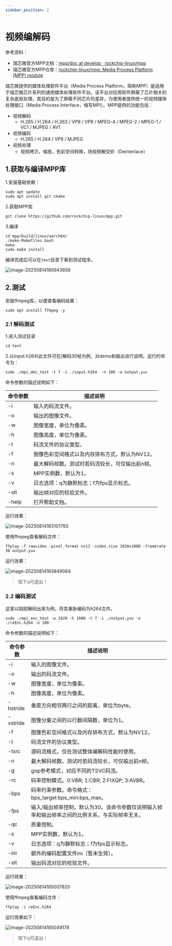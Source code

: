 ```yaml
---
sidebar_position: 2
---
```

# 视频编解码

参考资料：

- 瑞芯微官方MPP文档：[mpp/doc at develop · rockchip-linux/mpp](https://github.com/rockchip-linux/mpp/tree/develop/doc)
- 瑞芯微官方MPP仓库：[rockchip-linux/mpp: Media Process Platform (MPP) module](https://github.com/rockchip-linux/mpp)

瑞芯微提供的媒体处理软件平台（Media Process Platform，简称MPP）是适用于瑞芯微芯片系列的通用媒体处理软件平台。该平台对应用软件屏蔽了芯片相关的复杂底层处理，其目的是为了屏蔽不同芯片的差异，为使用者提供统一的视频媒体处理接口（Media Process Interface，缩写MPI）。MPP提供的功能包括：

-   视频解码
    -   H.265 / H.264 / H.263 / VP9 / VP8 / MPEG-4 / MPEG-2 / MPEG-1 / VC1 / MJPEG / AV1
-   视频编码
    -   H.265 / H.264 / VP8 / MJPEG
-   视频处理
    -   视频拷贝，缩放，色彩空间转换，场视频解交织（Deinterlace）

## 1.获取与编译MPP库

1.安装基础依赖：

```
sudo apt update
sudo apt install git cmake
```

2.获取MPP库

```
git clone https://github.com/rockchip-linux/mpp.git
```

3.编译

```
cd mpp/build/linux/aarch64/
./make-Makefiles.bash
make
sudo make install
```

编译完成后可以在`test`目录下看到测试程序。

![image-20250814180943656](${images}/image-20250814180943656.png)

## 2.测试

安装ffmpeg库，以便查看编码结果：

```
sudo apt install ffmpeg -y
```



### 2.1 解码测试

1.进入测试目录

```
cd test
```

2.以input.h264(此文件可在)解码30帧为例，对demo和输出进行说明。运行的命令为：

```
sudo ./mpi_dec_test -t 7 -i ./input.h264  -n 100 -o output.yuv
```

命令参数的描述说明如下：

| 命令参数 | 描述说明                                        |
| -------- | ----------------------------------------------- |
| -i       | 输入的码流文件。                                |
| -o       | 输出的图像文件。                                |
| -w       | 图像宽度，单位为像素。                          |
| -h       | 图像高度，单位为像素。                          |
| -t       | 码流文件的协议类型。                            |
| -f       | 图像色彩空间格式以及内存排布方式，默认为NV12。  |
| -n       | 最大解码帧数。测试时若码流较长，可仅输出前n帧。 |
| -s       | MPP实例数，默认为1。                            |
| -v       | 日志选项：q为静默标志；f为fps显示标志。         |
| -slt     | 输出帧对应的校验文件。                          |
| -help    | 打开帮助文档。                                  |

运行效果：

![image-20250814183101793](${images}/image-20250814183101793.png)

使用ffmpeg查看解码文件：

```
ffplay -f rawvideo -pixel_format nv12 -video_size 1920x1080 -framerate 30 output.yuv
```

运行效果：

![image-20250814183849064](${images}/image-20250814183849064.png)

> 按下q可退出！

### 2.2 编码测试

这里以刚刚解码出来为例，将其重新编码为h264文件。

```
sudo ./mpi_enc_test -w 1920 -h 1080 -t 7 -i ./output.yuv -o ./reEnc.h264 -n 100
```

命令参数的描述说明如下：

| 命令参数 | 描述说明                                                     |
| -------- | ------------------------------------------------------------ |
| -i       | 输入的图像文件。                                             |
| -o       | 输出的码流文件。                                             |
| -w       | 图像宽度，单位为像素。                                       |
| -h       | 图像高度，单位为像素。                                       |
| -hstride | 垂直方向相邻两行之间的距离，单位为byte。                     |
| -vstride | 图像分量之间的以行数间隔数，单位为1。                        |
| -f       | 图像色彩空间格式以及内存排布方式，默认为NV12。               |
| -t       | 码流文件的协议类型。                                         |
| -tsrc    | 源码流格式，仅在测试整体编解码性能时使用。                   |
| -n       | 最大解码帧数。测试时若码流较长，可仅输出前n帧。              |
| -g       | gop参考模式，对应不同的TSVC码流。                            |
| -rc      | 码率控制模式。0:VBR; 1:CBR; 2:FIXQP; 3:AVBR。                |
| -bps     | 码率约束参数。命令格式：bps_target:bps_min:bps_max。         |
| -fps     | 输入/输出帧率控制，默认为30。该命令参数仅说明输入帧率和输出帧率之间的比例关系，与实际帧率无关。 |
| -qc      | 质量控制。                                                   |
| -s       | MPP实例数，默认为1。                                         |
| -v       | 日志选项：q为静默标志；f为fps显示标志。                      |
| -ini     | 额外的编码配置文件ini（暂未生效）。                          |
| -slt     | 输出码流对应的校验文件。                                     |

运行效果：

![image-20250814185007820](${images}/image-20250814185007820.png)

使用ffmpeg查看编码文件：

```
ffplay -i reEnc.h264
```

运行效果如下：

![image-20250814185049178](${images}/image-20250814185049178.png)

> 按下q可退出！
